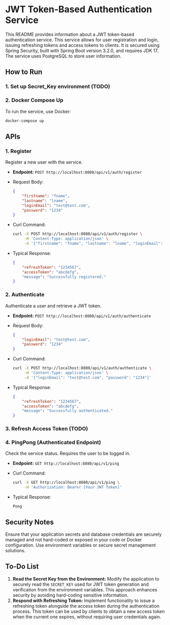 # JWT Token-Based Authentication Service
This README provides information about a JWT token-based authentication service. This service allows for user registration and login, issuing refreshing tokens and access tokens to clients. It is secured using Spring Security, built with Spring Boot version 3.2.0, and requires JDK 17. The service uses PostgreSQL to store user information.

## How to Run
### 1. Set up Secret_Key environment (TODO)



### 2. Docker Compose Up

To run the service, use Docker:

```bash
docker-compose up
```



## APIs

### 1. Register

Register a new user with the service.

- **Endpoint:** `POST http://localhost:8080/api/v1/auth/register`

- Request Body:

  ```json
  {
      "firstname": "fname",
      "lastname": "lname",
      "loginEmail": "test@test.com",
      "password": "1234"
  }
  ```

- Curl Command:

  ```bash
  curl -X POST http://localhost:8080/api/v1/auth/register \
       -H 'Content-Type: application/json' \
       -d '{"firstname": "fname", "lastname": "lname", "loginEmail": "test@test.com", "password": "1234"}'
  ```

- Typical Response:

  ```json
  {
      "refreshToken": "1234567",
      "accessToken": "abcdefg".
      "message": "Successfully registered."
  }
  ```

### 2. Authenticate

Authenticate a user and retrieve a JWT token.

- **Endpoint:** `POST http://localhost:8080/api/v1/auth/authenticate`

- Request Body:

  ```json
  {
      "loginEmail": "test@test.com",
      "password": "1234"
  }
  ```

- Curl Command:

  ```bash
  curl -X POST http://localhost:8080/api/v1/auth/authenticate \
       -H 'Content-Type: application/json' \
       -d '{"loginEmail": "test@test.com", "password": "1234"}'
  ```

- Typical Response:

  ```json
  {
      "refreshToken": "1234567",
      "accessToken": "abcdefg".
      "message": "Successfully authenticated."
  }
  ```

### 3. Refresh Access Token (TODO)





### 4. PingPong (Authenticated Endpoint)

Check the service status. Requires the user to be logged in.

- **Endpoint:** `GET http://localhost:8080/api/v1/ping`

- Curl Command:

  ```bash
  curl -X GET http://localhost:8080/api/v1/ping \
       -H 'Authorization: Bearer [Your JWT Token]'
  ```

- Typical Response:

  ```
  Pong
  ```



## Security Notes
Ensure that your application secrets and database credentials are securely managed and not hard-coded or exposed in your code or Docker configuration. Use environment variables or secure secret management solutions.



## To-Do List

1. **Read the Secret Key from the Environment:** Modify the application to securely read the `SECRET_KEY` used for JWT token generation and verification from the environment variables. This approach enhances security by avoiding hard-coding sensitive information.
2. **Respond with Refreshing Token:** Implement functionality to issue a refreshing token alongside the access token during the authentication process. This token can be used by clients to obtain a new access token when the current one expires, without requiring user credentials again.